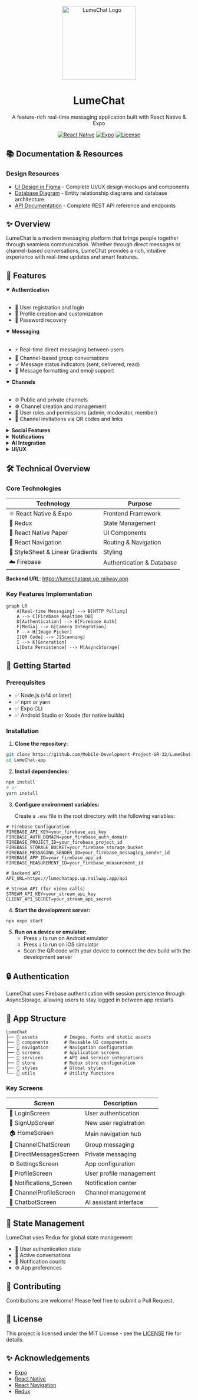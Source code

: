 <div align="center">
  <!-- Note: Create a chat logo and place it in assets/lumechat-logo.png -->
  <img src="assets/lumechat-logo.png" alt="LumeChat Logo" width="200"/>
  
  # LumeChat
  
  <p>A feature-rich real-time messaging application built with React Native & Expo</p>

  [![React Native](https://img.shields.io/badge/React%20Native-0.7-blue.svg)](https://reactnative.dev/)
  [![Expo](https://img.shields.io/badge/Expo-SDK%2048-white.svg)](https://expo.dev/)
  [![License](https://img.shields.io/badge/license-MIT-green.svg)](LICENSE)
  
</div>

## 📚 Documentation & Resources

### Design Resources
- [UI Design in Figma](https://www.figma.com/design/VHODYQtosegY59yzWkJ51W/Untitled?node-id=0-1&t=WLLkxyebUHPN7iYF-1) - Complete UI/UX design mockups and components
- [Database Diagram](https://lucid.app/lucidchart/fd23075e-98f7-4a7c-9257-7c0aefc32965/edit?viewport_loc=329%2C1411%2C6798%2C3171%2C0_0&invitationId=inv_c42994f3-63c5-421d-acd9-04614472316e) - Entity relationship diagrams and database architecture
- [API Documentation](https://lumechat.stoplight.io/docs/lumechat/symtd7da5glco-lumechat-api) - Complete REST API reference and endpoints

## ✨ Overview

LumeChat is a modern messaging platform that brings people together through seamless communication. Whether through direct messages or channel-based conversations, LumeChat provides a rich, intuitive experience with real-time updates and smart features.

## 📱 Features

<details open>
<summary><b>Authentication</b></summary>
<br>

- 🔐 User registration and login
- 👤 Profile creation and customization
- 🔄 Password recovery
</details>

<details open>
<summary><b>Messaging</b></summary>
<br>

- ⚡ Real-time direct messaging between users
- 👥 Channel-based group conversations
- ✓ Message status indicators (sent, delivered, read)
- 🎨 Message formatting and emoji support
</details>

<details open>
<summary><b>Channels</b></summary>
<br>

- 🌐 Public and private channels
- ⚙️ Channel creation and management
- 👑 User roles and permissions (admin, moderator, member)
- 🔗 Channel invitations via QR codes and links
</details>

<details>
<summary><b>Social Features</b></summary>
<br>

- 👋 Friend requests and contacts management
- 🟢 User status updates (online, away, offline)
- 🖼️ User profiles with customizable statuses
- 📱 QR code sharing for adding friends
</details>

<details>
<summary><b>Notifications</b></summary>
<br>

- 🔔 Push notifications for new messages
- 👤 Friend request notifications
- 📨 Channel invitation alerts
- ⚙️ Notification preferences
</details>

<details>
<summary><b>AI Integration</b></summary>
<br>

- 🤖 AI chatbot assistant
- 💬 Smart responses suggestions
- 🛡️ Content moderation
</details>

<details>
<summary><b>UI/UX</b></summary>
<br>

- 🎨 Modern Discord-inspired UI
- 🌙 Dark theme
- 📱 Responsive design that works on multiple device sizes
- ✨ Smooth animations and transitions
</details>

## 🛠️ Technical Overview

### Core Technologies

| Technology | Purpose |
|------------|---------|
| ⚛️ React Native & Expo | Frontend Framework |
| 🔄 Redux | State Management |
| 🧩 React Native Paper | UI Components |
| 🧭 React Navigation | Routing & Navigation |
| 🎨 StyleSheet & Linear Gradients | Styling |
| ☁️ Firebase | Authentication & Database |

**Backend URL**: https://lumechatapp.up.railway.app

### Key Features Implementation

```mermaid
graph LR
    A[Real-time Messaging] --> B[HTTP Polling]
    A --> C[Firebase Realtime DB]
    D[Authentication] --> E[Firebase Auth]
    F[Media] --> G[Camera Integration]
    F --> H[Image Picker]
    I[QR Code] --> J[Scanning]
    I --> K[Generation]
    L[Data Persistence] --> M[AsyncStorage]
```

## 🚀 Getting Started

### Prerequisites

- ✅ Node.js (v14 or later)
- ✅ npm or yarn
- ✅ Expo CLI
- ✅ Android Studio or Xcode (for native builds)

### Installation

1. **Clone the repository:**
```bash
git clone https://github.com/Mobile-Development-Project-GR-32/LumeChat-app.git
cd LumeChat-app
```

2. **Install dependencies:**
```bash
npm install
# or
yarn install
```

3. **Configure environment variables:**
   
   Create a `.env` file in the root directory with the following variables:

```env
# Firebase Configuration
FIREBASE_API_KEY=your_firebase_api_key
FIREBASE_AUTH_DOMAIN=your_firebase_auth_domain
FIREBASE_PROJECT_ID=your_firebase_project_id
FIREBASE_STORAGE_BUCKET=your_firebase_storage_bucket
FIREBASE_MESSAGING_SENDER_ID=your_firebase_messaging_sender_id
FIREBASE_APP_ID=your_firebase_app_id
FIREBASE_MEASUREMENT_ID=your_firebase_measurement_id

# Backend API
API_URL=https://lumechatapp.up.railway.app/api

# Stream API (for video calls)
STREAM_API_KEY=your_stream_api_key
CLIENT_API_SECRET=your_stream_api_secret
```

4. **Start the development server:**
```bash
npx expo start
```

5. **Run on a device or emulator:**
   - Press `a` to run on Android emulator
   - Press `i` to run on iOS simulator
   - Scan the QR code with your device to connect the dev build with the development server

## 🔒 Authentication

LumeChat uses Firebase authentication with session persistence through AsyncStorage, allowing users to stay logged in between app restarts.

## 📱 App Structure

```
LumeChat
├── 📂 assets          # Images, fonts and static assets
├── 📂 components      # Reusable UI components
├── 📂 navigation      # Navigation configuration
├── 📂 screens         # Application screens
├── 📂 services        # API and service integrations
├── 📂 store           # Redux store configuration
├── 📂 styles          # Global styles
└── 📂 utils           # Utility functions
```

### Key Screens

| Screen | Description |
|--------|-------------|
| 🔑 LoginScreen | User authentication |
| 📝 SignUpScreen | New user registration |
| 🏠 HomeScreen | Main navigation hub |
| 👥 ChannelChatScreen | Group messaging |
| 💬 DirectMessagesScreen | Private messaging |
| ⚙️ SettingsScreen | App configuration |
| 👤 ProfileScreen | User profile management |
| 🔔 Notifications_Screen | Notification center |
| 👥 ChannelProfileScreen | Channel management |
| 🤖 ChatbotScreen | AI assistant interface |

## 🧩 State Management

LumeChat uses Redux for global state management:

- 🔐 User authentication state
- 💬 Active conversations
- 🔔 Notification counts
- ⚙️ App preferences

## 🤝 Contributing

Contributions are welcome! Please feel free to submit a Pull Request.

## 📝 License

This project is licensed under the MIT License - see the [LICENSE](LICENSE) file for details.

## ✨ Acknowledgements

- [Expo](https://expo.dev/)
- [React Native](https://reactnative.dev/)
- [React Navigation](https://reactnavigation.org/)
- [Redux](https://redux.js.org/)
